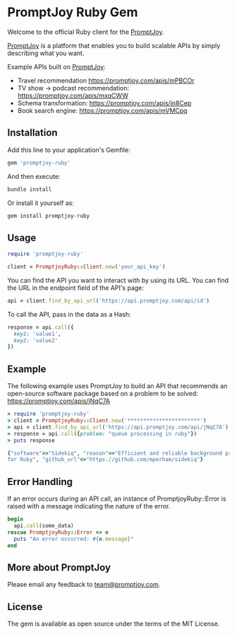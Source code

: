 # PromptJoy Ruby Gem

Welcome to the official Ruby client for the [PromptJoy](https://promptjoy.com).

[PromptJoy](https://promptjoy.com) is a platform that enables you to build scalable APIs by simply describing what you want. 

Example APIs built on [PromptJoy](https://promptjoy.com):
* Travel recommendation https://promptjoy.com/apis/mPBCOr
* TV show -> podcast recommendation: https://promptjoy.com/apis/mxqCWW
* Schema transformation: https://promptjoy.com/apis/jn8Cep
* Book search engine: https://promptjoy.com/apis/mVMCpq
  

## Installation

Add this line to your application's Gemfile:

```ruby
gem 'promptjoy-ruby'
```

And then execute:

```bash
bundle install
```

Or install it yourself as:

```bash
gem install promptjoy-ruby
```



## Usage

```ruby
require 'promptjoy-ruby'

client = PromptjoyRuby::Client.new('your_api_key')


```

You can find the API you want to interact with by using its URL. You can find the URL in the endpoint field of the API's page:

```ruby
api = client.find_by_api_url('https://api.promptjoy.com/api/id')
```



To call the API, pass in the data as a Hash:

```ruby
response = api.call({
  key1: 'value1',
  key2: 'value2'
})
```

## Example

The following example uses PromptJoy to build an API that recommends an open-source software package based on a problem to be solved: https://promptjoy.com/apis/jNqC7A

``` ruby
> require 'promptjoy-ruby'
> client = PromptjoyRuby::Client.new('***********************')
> api = client.find_by_api_url('https://api.promptjoy.com/api/jNqC7A')
> response = api.call({problem: "queue processing in ruby"})
> puts response

{"software"=>"Sidekiq", "reason"=>"Efficient and reliable background processing 
for Ruby", "github_url"=>"https://github.com/mperham/sidekiq"}
```


## Error Handling

If an error occurs during an API call, an instance of PromptjoyRuby::Error is raised with a message indicating the nature of the error.

```ruby
begin
  api.call(some_data)
rescue PromptjoyRuby::Error => e
  puts "An error occurred: #{e.message}"
end
```




## More about PromptJoy

Please email any feedback to team@promptjoy.com.



## License

The gem is available as open source under the terms of the MIT License.
